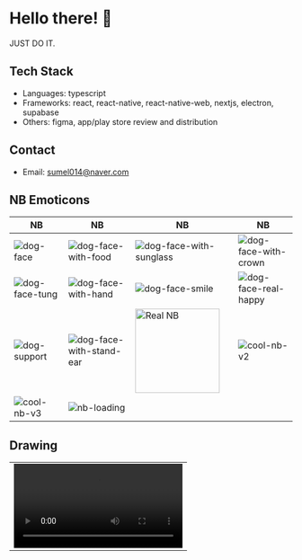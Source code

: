 # Hello there! 👋
JUST DO IT.

## Tech Stack

- Languages: typescript
- Frameworks: react, react-native, react-native-web, nextjs, electron, supabase
- Others: figma, app/play store review and distribution

## Contact

- Email: sumel014@naver.com

## NB Emoticons

| NB | NB | NB | NB |
|---------|---------|---------|---------|
| ![dog-face](https://github.com/WayneKim92/WayneKim92/assets/75321423/0f039b4a-d174-46e5-99c4-4045c7810946) | ![dog-face-with-food](https://github.com/WayneKim92/WayneKim92/assets/75321423/38ea629c-029b-43f0-87ef-c3f1f67c1ea8) | ![dog-face-with-sunglass](https://github.com/WayneKim92/WayneKim92/assets/75321423/c7b674cc-e1a3-4025-84a8-cdbd793987d0) | ![dog-face-with-crown](https://github.com/WayneKim92/WayneKim92/assets/75321423/7d47dd5b-c605-4fec-b594-f7d78bc66fe9) | ![dog-face-with-stand-ear](https://github.com/WayneKim92/WayneKim92/assets/75321423/38ee56da-14fd-416c-a46f-e177c02fadd3) |
| ![dog-face-tung](https://github.com/WayneKim92/WayneKim92/assets/75321423/731d86eb-e322-4f38-a2ea-63a69b68b71d) | ![dog-face-with-hand](https://github.com/WayneKim92/WayneKim92/assets/75321423/63ad22be-3b46-4f34-9f48-27ea091cf3f5) | ![dog-face-smile](https://github.com/WayneKim92/WayneKim92/assets/75321423/5a7e52cb-93c3-44be-b0a6-97ab551bc741) | ![dog-face-real-happy](https://github.com/WayneKim92/WayneKim92/assets/75321423/f75ca3b4-4b39-4ae4-bf60-1ea17f14fea5)
| ![dog-support](https://github.com/WayneKim92/WayneKim92/assets/75321423/5cccac1f-412f-4e35-b166-fc65fd509bda) | ![dog-face-with-stand-ear](https://github.com/WayneKim92/WayneKim92/assets/75321423/6103262c-093a-4406-801b-5618d89a2069) | <img src="https://github.com/WayneKim92/WayneKim92/assets/75321423/7af89392-ec4b-47a1-8d5a-0e0476c63a1b" alt="Real NB" height="150" /> | ![cool-nb-v2](https://github.com/WayneKim92/WayneKim92/assets/75321423/29343ad1-8a3e-40af-b31d-af94e1c12fbc)
|![cool-nb-v3](https://github.com/WayneKim92/WayneKim92/assets/75321423/ec2fe2f1-1eff-4946-92cd-e07953ba10e3) | ![nb-loading](https://github.com/WayneKim92/WayneKim92/assets/75321423/5c2832cf-0ad3-4d28-99fb-1e4cae5705e1)

## Drawing
<table>
  <tr>
    <td>
      <video src="https://github.com/WayneKim92/WayneKim92/assets/75321423/47d4f0f8-9344-41e5-a27c-0e3c0b8aeb62" alt="0~2100" />
    </td>
  </tr>
</table>

